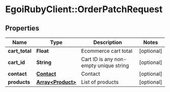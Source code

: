 # EgoiRubyClient::OrderPatchRequest

## Properties
Name | Type | Description | Notes
------------ | ------------- | ------------- | -------------
**cart_total** | **Float** | Ecommerce cart total | [optional] 
**cart_id** | **String** | Cart ID is any non-empty unique string | [optional] 
**contact** | [**Contact**](.md) | Contact | [optional] 
**products** | [**Array&lt;Product&gt;**](Product.md) | List of products | [optional] 


